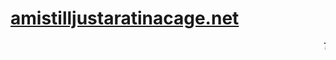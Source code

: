 # [amistilljustaratinacage.net](https://amistilljustaratinacage.net)

<marquee>_**The official website for determining whether or not you are a rat in a cage**_</marquee>